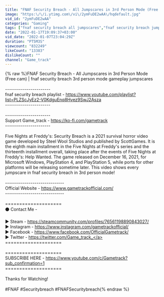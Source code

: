 ```yaml
---
title: "FNAF Security Breach - All Jumpscares in 3rd Person Mode (Free cam)"
image: "https:\/\/i.ytimg.com\/vi\/2ymFuDE2wAA\/hqdefault.jpg"
vid_id: "2ymFuDE2wAA"
categories: "Gaming"
tags: ["fnaf security breach all jumpscares","fnaf security breach jumpscares","all jumpscares in fnaf security breach"]
date: "2022-01-17T19:09:37+03:00"
vid_date: "2022-01-07T23:04:29Z"
duration: "PT5M3S"
viewcount: "832249"
likeCount: "13383"
dislikeCount: ""
channel: "Game_track"
---
```

{% raw %}FNAF Security Breach - All Jumpscares in 3rd Person Mode (Free cam) | fnaf security breach 3rd person mode gameplay jumpscares<br /><br />-----------------------<br />fnaf security breach playlist - <a rel="nofollow" target="blank" href="https://www.youtube.com/playlist?list=PLZScJyEz2-V0KdguEnq8Hvez9SwJ2Asza">https://www.youtube.com/playlist?list=PLZScJyEz2-V0KdguEnq8Hvez9SwJ2Asza</a><br />-----------------------<br /><br />-----------------------<br />Support Game_track - <a rel="nofollow" target="blank" href="https://ko-fi.com/gametrack">https://ko-fi.com/gametrack</a><br />-----------------------<br /><br />Five Nights at Freddy's: Security Breach is a 2021 survival horror video game developed by Steel Wool Studios and published by ScottGames. It is the eighth main installment in the Five Nights at Freddy's series and the thirteenth installment overall, taking place after the events of Five Nights at Freddy's: Help Wanted. The game released on December 16, 2021, for Microsoft Windows, PlayStation 4, and PlayStation 5, while ports for other platforms will be releasing sometime later. This video shows every jumpscare in fnaf security breach in 3rd person mode!<br /><br />------------------------------<br />Official Website - <a rel="nofollow" target="blank" href="https://www.gametrackofficial.com/">https://www.gametrackofficial.com/</a><br />------------------------------<br /><br />====================<br />⚫ Contact Me - <br /><br />► Steam - <a rel="nofollow" target="blank" href="https://steamcommunity.com/profiles/76561198890843027/">https://steamcommunity.com/profiles/76561198890843027/</a><br />► Instagram - <a rel="nofollow" target="blank" href="https://www.instagram.com/gametrackofficial/">https://www.instagram.com/gametrackofficial/</a><br />► Facebook - <a rel="nofollow" target="blank" href="https://www.facebook.com/OfficialGametrack/">https://www.facebook.com/OfficialGametrack/</a><br />► Twitter - <a rel="nofollow" target="blank" href="https://twitter.com/Game_track_">https://twitter.com/Game_track_</a><br />====================<br /><br />====================<br />SUBSCRIBE HERE - <a rel="nofollow" target="blank" href="https://www.youtube.com/c/Gametrack?sub_confirmation=1">https://www.youtube.com/c/Gametrack?sub_confirmation=1</a><br />====================<br /><br />Thanks for Watching!<br /><br />#FNAF #Securitybreach #FNAFSecuritybreach{% endraw %}
